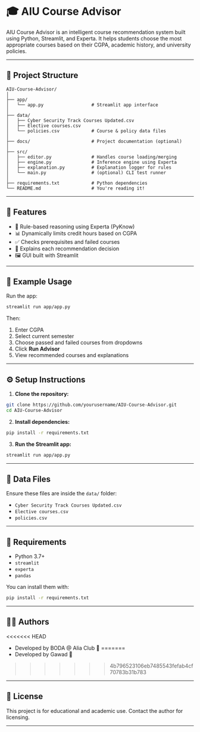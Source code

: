# 🎓 AIU Course Advisor

AIU Course Advisor is an intelligent course recommendation system built using Python, Streamlit, and Experta. It helps students choose the most appropriate courses based on their CGPA, academic history, and university policies.

---

## 📂 Project Structure

```
AIU-Course-Advisor/
│
├── app/
│   └── app.py                  # Streamlit app interface
│
├── data/
│   ├── Cyber Security Track Courses Updated.csv
│   ├── Elective courses.csv
│   └── policies.csv            # Course & policy data files
│
├── docs/                       # Project documentation (optional)
│
├── src/
│   ├── editor.py               # Handles course loading/merging
│   ├── engine.py               # Inference engine using Experta
│   ├── explanation.py          # Explanation logger for rules
│   └── main.py                 # (optional) CLI test runner
│
├── requirements.txt            # Python dependencies
└── README.md                   # You're reading it!
```

---

## 🚀 Features

* 📘 Rule-based reasoning using Experta (PyKnow)
* 📊 Dynamically limits credit hours based on CGPA
* ✅ Checks prerequisites and failed courses
* 🧠 Explains each recommendation decision
* 🖼️ GUI built with Streamlit

---

## 🧪 Example Usage

Run the app:

```bash
streamlit run app/app.py
```

Then:

1. Enter CGPA
2. Select current semester
3. Choose passed and failed courses from dropdowns
4. Click **Run Advisor**
5. View recommended courses and explanations

---

## ⚙️ Setup Instructions

1. **Clone the repository:**

```bash
git clone https://github.com/yourusername/AIU-Course-Advisor.git
cd AIU-Course-Advisor
```

2. **Install dependencies:**

```bash
pip install -r requirements.txt
```

3. **Run the Streamlit app:**

```bash
streamlit run app/app.py
```

---

## 📁 Data Files

Ensure these files are inside the `data/` folder:

* `Cyber Security Track Courses Updated.csv`
* `Elective courses.csv`
* `policies.csv`

---

## 📌 Requirements

* Python 3.7+
* `streamlit`
* `experta`
* `pandas`

You can install them with:

```bash
pip install -r requirements.txt
```

---

## 👨‍💻 Authors

<<<<<<< HEAD
* Developed by BODA @ Alia Club 🚀
=======
* Developed by Gawad 🚀
>>>>>>> 4b796523106eb7485543fefab4cf70783b31b783

---

## 🧠 License

This project is for educational and academic use. Contact the author for licensing.

---
